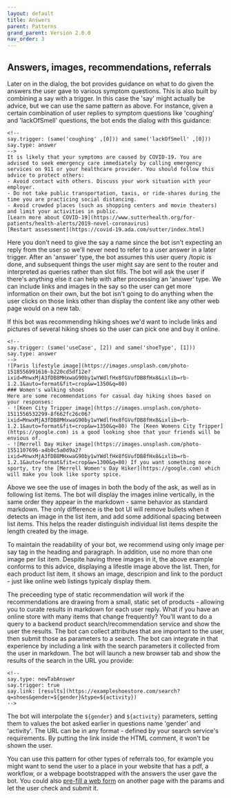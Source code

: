 ```yaml
---
layout: default
title: Answers
parent: Patterns 
grand_parent: Version 2.0.0
nav_order: 3
---
```


## Answers, images, recommendations, referrals

Later on in the dialog, the bot provides guidance on what to do given the answers the user gave to various symptom questions. This is also built by combining a say with a trigger. In this case the 'say' might actually be advice, but we can use the same pattern as above. For instance, given a certain combination of user replies to symptom questions like 'coughing' and 'lackOfSmell' questions, the bot ends the dialog with this guidance:

```
<!-- 
say.trigger: (same('coughing' ,[0])) and same('lackOfSmell' ,[0]))
say.type: answer
-->
It is likely that your symptoms are caused by COVID-19. You are advised to seek emergency care immediately by calling emergency services on 911 or your healthcare provider. You should follow this advice to protect others:
- Avoid contact with others. Discuss your work situation with your employer.
- Do not take public transportation, taxis, or ride-shares during the time you are practicing social distancing.
- Avoid crowded places (such as shopping centers and movie theaters) and limit your activities in public.
[Learn more about COVID-19](https://www.sutterhealth.org/for-patients/health-alerts/2019-novel-coronavirus)
[Restart assessment](https://covid-19.ada.com/sutter/index.html)
```

Here you don't need to give the say a name since the bot isn't expecting an reply from the user so we'll never need to refer to a user answer in a later trigger. After an 'answer' type, the bot assumes this user query /topic is done, and subsequent things the user might say are sent to the router and interpreted as queries rather than slot fills. The bot will ask the user if there's anything else it can help with after processing an 'answer' type. We can include links and images in the say so the user can get more information on their own, but the bot isn't going to do anything when the user clicks on those links other than display the content like any other web page would on a new tab.  

If this bot was recommending hiking shoes we'd want to include links and pictures of several hiking shoes so the user can pick one and buy it online.  

```
<!-- 
say.trigger: (same('useCase', [2]) and same('shoeType', [1]))
say.type: answer
-->
![Paris lifestyle image](https://images.unsplash.com/photo-1518556991616-b220cd5df12e?ixid=MnwxMjA3fDB8MHxwaG90by1wYWdlfHx8fGVufDB8fHx8&ixlib=rb-1.2.1&auto=format&fit=crop&w=1350&q=80)
### Women's walking shoes
Here are some recommendations for casual day hiking shoes based on your responses:
- ![Keen City Tripper image](https://images.unsplash.com/photo-1511556532299-8f662fc26c06?ixid=MnwxMjA3fDB8MHxwaG90by1wYWdlfHx8fGVufDB8fHx8&ixlib=rb-1.2.1&auto=format&fit=crop&w=1350&q=80) The [Keen Womens City Tripper](https://google.com) is a good looking shoe that your friends will be envious of.
- ![Merrell Day Hiker image](https://images.unsplash.com/photo-1551107696-a4b0c5a0d9a2?ixid=MnwxMjA3fDB8MHxwaG90by1wYWdlfHx8fGVufDB8fHx8&ixlib=rb-1.2.1&auto=format&fit=crop&w=1300&q=80) If you want something more sporty, try the [Merrell Women's Day Hiker](https://google.com) which will make you look like sporty spice.
```


Above we see the use of images in both the body of the ask, as well as in following list items. The bot will display the images inline vertically, in the same order they appear in the markdown - same behavior as standard markdown. The only difference is the bot UI will remove bullets when it detects an image in the list item, and add some additional spacing between list items. This helps the reader distinguish individual list items despite the length created by the image.

To maintain the readability of your bot, we recommend using only image per say tag in the heading and paragraph. In addition, use no more than one image per list item. Despite having three images in it, the above example conforms to this advice, displaying a lifestle image above the list. Then, for each product list item, it shows an image, descripion and link to the porduct - just like online web listings typicaly display them.

The preceeding type of static recommendation will work if the recommendations are drawing from a small, static set of products - allowing you to curate results in markdown for each user reply. What if you have an online store with many items that change frequently? You'll want to do a query to a backend product search/recommendation service and show the user the results. The bot can collect attributes that are important to the user, then submit those as parameters to a search. The bot can integrate in that experience by including a link with the search parameters it collected from the user in markdown. The bot will launch a new browser tab and show the results of the search in the URL you provide:

```
<!-- 
say.type: newTabAnswer
say.trigger: true
say.link: [results](https://exampleshoestore.com/search?q=shoes&gender=${gender}&type=${activity}) 
-->
```

The bot will interpolate the `${gender}` and `${activity}` parameters, setting them to values the bot asked earlier in questions name 'gender' and 'activity'.  The URL can be in any format - defined by your search service's requirements. By putting the link inside the HTML comment, it won't be shown the user.  

You can use this pattern for other types of referrals too, for example you might want to send the user to a place in your website that has a pdf, a workflow, or a webpage bootstrapped with the answers the user gave the bot. You could also [pre-fill a web form](https://stackoverflow.com/a/43980063) on another page with the params and let the user check and submit it. 
